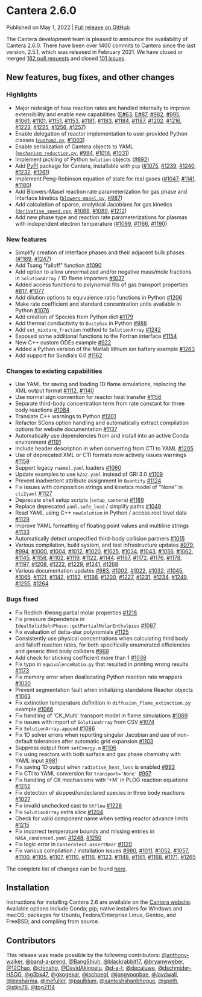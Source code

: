 # Cantera 2.6.0

Published on May 1, 2022 | [Full release on GitHub](https://github.com/Cantera/cantera/releases/tag/v2.6.0)

The Cantera development team is pleased to announce the availability of Cantera 2.6.0. There have been over 1400 commits to Cantera since the last version, 2.5.1, which was released in February 2021. We have closed or merged [162 pull requests](https://github.com/Cantera/cantera/pulls?q=is%3Apr+merged%3A2021-02-13..2022-05-01+is%3Aclosed) and closed [101 issues](https://github.com/Cantera/cantera/issues?page=4&q=is%3Aissue+closed%3A2021-02-13..2022-05-01+is%3Aclosed).

## New features, bug fixes, and other changes

### Highlights
- Major redesign of how reaction rates are handled internally to improve extensibility and enable new capabilities ([E#63](https://github.com/Cantera/enhancements/issues/63), [E#87](https://github.com/Cantera/enhancements/issues/87), [#982](https://github.com/Cantera/cantera/pull/982), [#995](https://github.com/Cantera/cantera/pull/995), [#1061](https://github.com/Cantera/cantera/pull/1061), [#1101](https://github.com/Cantera/cantera/pull/1101), [#1151](https://github.com/Cantera/cantera/pull/1151), [#1153](https://github.com/Cantera/cantera/pull/1153), [#1181](https://github.com/Cantera/cantera/pull/1181), [#1183](https://github.com/Cantera/cantera/pull/1183), [#1184](https://github.com/Cantera/cantera/pull/1184), [#1187](https://github.com/Cantera/cantera/pull/1187), [#1202](https://github.com/Cantera/cantera/pull/1202), [#1216](https://github.com/Cantera/cantera/pull/1216), [#1223](https://github.com/Cantera/cantera/pull/1223), [#1225](https://github.com/Cantera/cantera/pull/1225), [#1256](https://github.com/Cantera/cantera/pull/1256), [#1257](https://github.com/Cantera/cantera/pull/1257))
- Enable delegation of reactor implementation to user-provided Python classes ([`custom2.py`](https://github.com/Cantera/cantera/blob/2.6/interfaces/cython/cantera/examples/reactors/custom2.py), [#1003](https://github.com/Cantera/cantera/pull/1003))
- Enable serialization of Cantera objects to YAML ([`mechanism_reduction.py`](https://github.com/Cantera/cantera/blob/2.6/interfaces/cython/cantera/examples/kinetics/mechanism_reduction.py), [#984](https://github.com/Cantera/cantera/pull/984), [#1014](https://github.com/Cantera/cantera/pull/1014), [#1031](https://github.com/Cantera/cantera/pull/1031))
- Implement pickling of Python `Solution` objects ([#692](https://github.com/Cantera/cantera/pull/692))
- Add [PyPI](https://pypi.org/project/Cantera/) package for Cantera, installable with `pip` ([#1075](https://github.com/Cantera/cantera/pull/1075), [#1239](https://github.com/Cantera/cantera/pull/1239), [#1240](https://github.com/Cantera/cantera/pull/1240), [#1232](https://github.com/Cantera/cantera/pull/1232), [#1261](https://github.com/Cantera/cantera/pull/1261))
- Implement Peng-Robinson equation of state for real gases ([#1047](https://github.com/Cantera/cantera/pull/1047), [#1141](https://github.com/Cantera/cantera/pull/1141), [#1180](https://github.com/Cantera/cantera/pull/1180))
- Add Blowers-Masel reaction rate parameterization for gas phase and interface kinetics ([`blowers-masel.py`](https://github.com/Cantera/cantera/blob/2.6/interfaces/cython/cantera/examples/kinetics/blowers_masel.py), [#987](https://github.com/Cantera/cantera/pull/987))
- Add calculation of sparse, analytical Jacobians for gas kinetics ([`derivative_speed.cpp`](https://github.com/Cantera/cantera/blob/2.6/samples/cxx/jacobian/derivative_speed.cpp), [#1088](https://github.com/Cantera/cantera/pull/1088), [#1089](https://github.com/Cantera/cantera/pull/1089), [#1212](https://github.com/Cantera/cantera/pull/1212))
- Add new phase type and reaction rate parameterizations for plasmas with independent electron temperature ([#1099](https://github.com/Cantera/cantera/pull/1099), [#1166](https://github.com/Cantera/cantera/pull/1166), [#1190](https://github.com/Cantera/cantera/pull/1190))

### New features
- Simplify creation of interface phases and their adjacent bulk phases ([#1169](https://github.com/Cantera/cantera/pull/1169), [#1247](https://github.com/Cantera/cantera/pull/1247))
- Add Tsang "falloff" function [#1090](https://github.com/Cantera/cantera/pull/1090)
- Add option to allow unnormalized and/or negative mass/mole fractions in `SolutionArray` / 1D flame importers  [#1037](https://github.com/Cantera/cantera/pull/1037)
- Added access functions to polynomial fits of gas transport properties [#817](https://github.com/Cantera/cantera/pull/817), [#1077](https://github.com/Cantera/cantera/pull/1077)
- Add dilution options to equivalence ratio functions in Python [#1206](https://github.com/Cantera/cantera/pull/1206)
- Make rate coefficient and standard concentration units available in Python [#1076](https://github.com/Cantera/cantera/pull/1076)
- Add creation of Species from Python dict [#1179](https://github.com/Cantera/cantera/pull/1179)
- Add thermal conductivity to `DustyGas` in Python [#988](https://github.com/Cantera/cantera/pull/988)
- Add `set_mixture_fraction` method to `SolutionArray` [#1242](https://github.com/Cantera/cantera/pull/1242)
- Exposed some additional functions to the Fortran interface [#1154](https://github.com/Cantera/cantera/pull/1154)
- New C++ custom ODEs example [#922](https://github.com/Cantera/cantera/pull/922)
- Added a Python version of the Matlab lithium ion battery example [#1263](https://github.com/Cantera/cantera/pull/1263)
- Add support for Sundials 6.0 [#1162](https://github.com/Cantera/cantera/pull/1162)

### Changes to existing capabilities
- Use YAML for saving and loading 1D flame simulations, replacing the XML output format [#1112](https://github.com/Cantera/cantera/pull/1112), [#1140](https://github.com/Cantera/cantera/pull/1140)
- Use normal sign convention for reactor heat transfer [#1156](https://github.com/Cantera/cantera/pull/1156)
- Separate third-body concentration term from rate constant for three body reactions [#1084](https://github.com/Cantera/cantera/pull/1084)
- Translate C++ warnings to Python [#1201](https://github.com/Cantera/cantera/pull/1201)
- Refactor SCons option handling and automatically extract compilation options for website documentation [#1137](https://github.com/Cantera/cantera/pull/1137)
- Automatically use dependencies from and install into an active Conda environment [#1191](https://github.com/Cantera/cantera/pull/1191)
- Include header description in when converting from CTI to YAML [#1205](https://github.com/Cantera/cantera/pull/1205)
- Use of deprecated XML or CTI formats now actively issues warnings [#1159](https://github.com/Cantera/cantera/pull/1159)
- Support legacy `ruamel.yaml` loaders [#1060](https://github.com/Cantera/cantera/pull/1060)
- Update examples to use `h2o2.yaml` instead of GRI 3.0 [#1109](https://github.com/Cantera/cantera/pull/1109)
- Prevent inadvertent attribute assignment in `Quantity` [#1124](https://github.com/Cantera/cantera/pull/1124)
- Fix issues with composition strings and kinetics model of "None" in `cti2yaml` [#1127](https://github.com/Cantera/cantera/pull/1127)
- Deprecate shell setup scripts (`setup_cantera`) [#1189](https://github.com/Cantera/cantera/pull/1189)
- Replace deprecated `yaml.safe_load` / simplify paths [#1049](https://github.com/Cantera/cantera/pull/1049)
- Read YAML using C++ `newSolution` in Python / access root level data [#1129](https://github.com/Cantera/cantera/pull/1129)
- Improve YAML formatting of floating point values and multiline strings [#1133](https://github.com/Cantera/cantera/pull/1133)
- Automatically detect unspecified third-body collision partners [#1015](https://github.com/Cantera/cantera/pull/1015)
- Various compilation, build system, and test infrastructure updates [#979](https://github.com/Cantera/cantera/pull/979), [#994](https://github.com/Cantera/cantera/pull/994), [#1000](https://github.com/Cantera/cantera/pull/1000), [#1004](https://github.com/Cantera/cantera/pull/1004), [#1012](https://github.com/Cantera/cantera/pull/1012), [#1020](https://github.com/Cantera/cantera/pull/1020), [#1025](https://github.com/Cantera/cantera/pull/1025), [#1034](https://github.com/Cantera/cantera/pull/1034), [#1043](https://github.com/Cantera/cantera/pull/1043), [#1056](https://github.com/Cantera/cantera/pull/1056), [#1062](https://github.com/Cantera/cantera/pull/1062), [#1145](https://github.com/Cantera/cantera/pull/1145), [#1158](https://github.com/Cantera/cantera/pull/1158), [#1102](https://github.com/Cantera/cantera/pull/1102), [#1119](https://github.com/Cantera/cantera/pull/1119), [#1122](https://github.com/Cantera/cantera/pull/1122), [#1144](https://github.com/Cantera/cantera/pull/1144). [#1167](https://github.com/Cantera/cantera/pull/1167), [#1172](https://github.com/Cantera/cantera/pull/1172), [#1176](https://github.com/Cantera/cantera/pull/1176), [#1178](https://github.com/Cantera/cantera/pull/1178), [#1197](https://github.com/Cantera/cantera/pull/1197), [#1208](https://github.com/Cantera/cantera/pull/1208), [#1222](https://github.com/Cantera/cantera/pull/1222), [#1229](https://github.com/Cantera/cantera/pull/1229), [#1241](https://github.com/Cantera/cantera/pull/1241), [#1268](https://github.com/Cantera/cantera/pull/1268)
- Various documentation updates [#983](https://github.com/Cantera/cantera/pull/983), [#1002](https://github.com/Cantera/cantera/pull/1002), [#1022](https://github.com/Cantera/cantera/pull/1022), [#1032](https://github.com/Cantera/cantera/pull/1032), [#1045](https://github.com/Cantera/cantera/pull/1045), [#1065](https://github.com/Cantera/cantera/pull/1065), [#1121](https://github.com/Cantera/cantera/pull/1121), [#1142](https://github.com/Cantera/cantera/pull/1142), [#1152](https://github.com/Cantera/cantera/pull/1152), [#1196](https://github.com/Cantera/cantera/pull/1196), [#1200](https://github.com/Cantera/cantera/pull/1200), [#1227](https://github.com/Cantera/cantera/pull/1227), [#1231](https://github.com/Cantera/cantera/pull/1231), [#1234](https://github.com/Cantera/cantera/pull/1234), [#1249](https://github.com/Cantera/cantera/pull/1249), [#1255](https://github.com/Cantera/cantera/pull/1255), [#1264](https://github.com/Cantera/cantera/pull/1264)

### Bugs fixed
- Fix Redlich-Kwong partial molar properties [#1218](https://github.com/Cantera/cantera/pull/1218)
- Fix pressure dependence in `IdealSolidSolnPhase::getPartialMolarEnthalpies` [#1087](https://github.com/Cantera/cantera/pull/1087)
- Fix evaluation of delta-star polynomials [#1125](https://github.com/Cantera/cantera/pull/1125)
- Consistently use physical concentrations when calculating third body and falloff reaction rates, for both specifically enumerated efficiencies and generic third body colliders [#968](https://github.com/Cantera/cantera/pull/968)
- Add check for sticking coefficient more than 1 [#1038](https://github.com/Cantera/cantera/pull/1038)
- Fix typo in `equivalenceRatio.py` that resulted in printing wrong results [#1173](https://github.com/Cantera/cantera/pull/1173)
- Fix memory error when deallocating Python reaction rate wrappers [#1030](https://github.com/Cantera/cantera/pull/1030)
- Prevent segmentation fault when initializing standalone Reactor objects [#1063](https://github.com/Cantera/cantera/pull/1063)
- Fix extinction temperature definition in `diffusion_flame_extinction.py` example [#1066](https://github.com/Cantera/cantera/pull/1066)
- Fix handling of 'CK_Multi' transport model in flame simulations [#1069](https://github.com/Cantera/cantera/pull/1069)
- Fix issues with import of `SolutionArray` from CSV [#1074](https://github.com/Cantera/cantera/pull/1074)
- Fix `SolutionArray.append` [#1086](https://github.com/Cantera/cantera/pull/1086)
- Fix 1D solver errors when reporting singular Jacobian and use of non-default tolerances after automatic grid expansion [#1103](https://github.com/Cantera/cantera/pull/1103)
- Suppress output from `setEnergy.m` [#1106](https://github.com/Cantera/cantera/pull/1106)
- Fix using reactors with both surface and gas phase chemistry with YAML input [#981](https://github.com/Cantera/cantera/pull/981)
- Fix saving 1D output when `radiative_heat_loss` is enabled [#993](https://github.com/Cantera/cantera/pull/993)
- Fix CTI to YAML conversion for `transport='None'` [#997](https://github.com/Cantera/cantera/pull/997)
- Fix handling of CK mechanisms with '+M' in PLOG reaction equations [#1252](https://github.com/Cantera/cantera/pull/1252)
- Fix detection of skipped/undeclared species in three body reactions [#1027](https://github.com/Cantera/cantera/pull/1027)
- Fix invalid unchecked cast to `StFlow` [#1226](https://github.com/Cantera/cantera/pull/1226)
- Fix `SolutionArray` extra slice [#1204](https://github.com/Cantera/cantera/pull/1204)
- Check for valid component name when setting reactor advance limits [#1215](https://github.com/Cantera/cantera/pull/1215)
- Fix incorrect temperature bounds and missing entries in `NASA_condensed.yaml` [#1248](https://github.com/Cantera/cantera/pull/1248), [#1250](https://github.com/Cantera/cantera/pull/1250)
- Fix logic error in `CanteraTest.assertNear` [#1120](https://github.com/Cantera/cantera/pull/1120)
- Fix various compilation / installation issues [#980](https://github.com/Cantera/cantera/pull/980), [#1011](https://github.com/Cantera/cantera/pull/1011), [#1052](https://github.com/Cantera/cantera/pull/1052), [#1057](https://github.com/Cantera/cantera/pull/1057), [#1100](https://github.com/Cantera/cantera/pull/1100), [#1105](https://github.com/Cantera/cantera/pull/1105), [#1107](https://github.com/Cantera/cantera/pull/1107), [#1110](https://github.com/Cantera/cantera/pull/1110), [#1116](https://github.com/Cantera/cantera/pull/1116), [#1123](https://github.com/Cantera/cantera/pull/1123), [#1148](https://github.com/Cantera/cantera/pull/1148), [#1161](https://github.com/Cantera/cantera/pull/1161), [#1168](https://github.com/Cantera/cantera/pull/1168), [#1171](https://github.com/Cantera/cantera/pull/1171), [#1265](https://github.com/Cantera/cantera/pull/1265)

The complete list of changes can be found [here](https://github.com/Cantera/cantera/wiki/Cantera-2.6.0-Changelog).

## Installation

Instructions for installing Cantera 2.6 are available on the [Cantera website](https://github.com/Cantera/cantera-website/tree/v2.6.0/pages/install). Available options include Conda; pip; native installers for Windows and macOS; packages for Ubuntu, Fedora/Enterprise Linux, Gentoo, and FreeBSD; and compiling from source.

## Contributors
This release was made possible by the following contributors: [@anthony-walker](https://github.com/anthony-walker), [@band-a-prend](https://github.com/band-a-prend), [@BangShiuh](https://github.com/BangShiuh), [@blackrabbit17](https://github.com/blackrabbit17), [@bryanwweber](https://github.com/bryanwweber), [@12Chao](https://github.com/12Chao), [@chinahg](https://github.com/chinahg), [@DavidAkinpelu](https://github.com/DavidAkinpelu), [@d-e-t](https://github.com/d-e-t), [@decaluwe](https://github.com/decaluwe), [@dschmider-HSOG](https://github.com/Cantera/cantera/commits?author=dschmider-HSOG), [@g3bk47](https://github.com/g3bk47), [@gkogekar](https://github.com/gkogekar), [@ischoegl](https://github.com/ischoegl), [@jongyoonbae](https://github.com/jongyoonbae), [@lavdwall](https://github.com/lavdwall), [@leesharma](https://github.com/leesharma), [@mefuller](https://github.com/mefuller), [@paulblum](https://github.com/paulblum), [@santoshshanbhogue](https://github.com/santoshshanbhogue), [@speth](https://github.com/speth), [@stijn76](https://github.com/stijn76), [@tpg2114](https://github.com/tpg2114)
